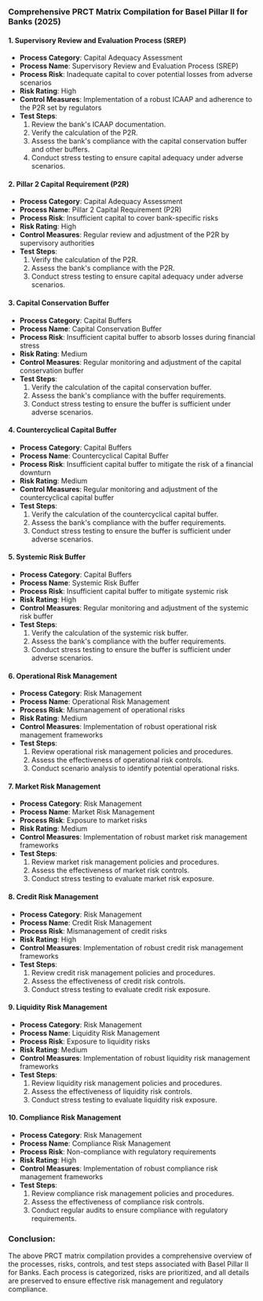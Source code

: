 ### Comprehensive PRCT Matrix Compilation for Basel Pillar II for Banks (2025)

#### 1. **Supervisory Review and Evaluation Process (SREP)**
   - **Process Category**: Capital Adequacy Assessment
   - **Process Name**: Supervisory Review and Evaluation Process (SREP)
   - **Process Risk**: Inadequate capital to cover potential losses from adverse scenarios
   - **Risk Rating**: High
   - **Control Measures**: Implementation of a robust ICAAP and adherence to the P2R set by regulators
   - **Test Steps**: 
     1. Review the bank's ICAAP documentation.
     2. Verify the calculation of the P2R.
     3. Assess the bank's compliance with the capital conservation buffer and other buffers.
     4. Conduct stress testing to ensure capital adequacy under adverse scenarios.

#### 2. **Pillar 2 Capital Requirement (P2R)**
   - **Process Category**: Capital Adequacy Assessment
   - **Process Name**: Pillar 2 Capital Requirement (P2R)
   - **Process Risk**: Insufficient capital to cover bank-specific risks
   - **Risk Rating**: High
   - **Control Measures**: Regular review and adjustment of the P2R by supervisory authorities
   - **Test Steps**: 
     1. Verify the calculation of the P2R.
     2. Assess the bank's compliance with the P2R.
     3. Conduct stress testing to ensure capital adequacy under adverse scenarios.

#### 3. **Capital Conservation Buffer**
   - **Process Category**: Capital Buffers
   - **Process Name**: Capital Conservation Buffer
   - **Process Risk**: Insufficient capital buffer to absorb losses during financial stress
   - **Risk Rating**: Medium
   - **Control Measures**: Regular monitoring and adjustment of the capital conservation buffer
   - **Test Steps**: 
     1. Verify the calculation of the capital conservation buffer.
     2. Assess the bank's compliance with the buffer requirements.
     3. Conduct stress testing to ensure the buffer is sufficient under adverse scenarios.

#### 4. **Countercyclical Capital Buffer**
   - **Process Category**: Capital Buffers
   - **Process Name**: Countercyclical Capital Buffer
   - **Process Risk**: Insufficient capital buffer to mitigate the risk of a financial downturn
   - **Risk Rating**: Medium
   - **Control Measures**: Regular monitoring and adjustment of the countercyclical capital buffer
   - **Test Steps**: 
     1. Verify the calculation of the countercyclical capital buffer.
     2. Assess the bank's compliance with the buffer requirements.
     3. Conduct stress testing to ensure the buffer is sufficient under adverse scenarios.

#### 5. **Systemic Risk Buffer**
   - **Process Category**: Capital Buffers
   - **Process Name**: Systemic Risk Buffer
   - **Process Risk**: Insufficient capital buffer to mitigate systemic risk
   - **Risk Rating**: High
   - **Control Measures**: Regular monitoring and adjustment of the systemic risk buffer
   - **Test Steps**: 
     1. Verify the calculation of the systemic risk buffer.
     2. Assess the bank's compliance with the buffer requirements.
     3. Conduct stress testing to ensure the buffer is sufficient under adverse scenarios.

#### 6. **Operational Risk Management**
   - **Process Category**: Risk Management
   - **Process Name**: Operational Risk Management
   - **Process Risk**: Mismanagement of operational risks
   - **Risk Rating**: Medium
   - **Control Measures**: Implementation of robust operational risk management frameworks
   - **Test Steps**: 
     1. Review operational risk management policies and procedures.
     2. Assess the effectiveness of operational risk controls.
     3. Conduct scenario analysis to identify potential operational risks.

#### 7. **Market Risk Management**
   - **Process Category**: Risk Management
   - **Process Name**: Market Risk Management
   - **Process Risk**: Exposure to market risks
   - **Risk Rating**: Medium
   - **Control Measures**: Implementation of robust market risk management frameworks
   - **Test Steps**: 
     1. Review market risk management policies and procedures.
     2. Assess the effectiveness of market risk controls.
     3. Conduct stress testing to evaluate market risk exposure.

#### 8. **Credit Risk Management**
   - **Process Category**: Risk Management
   - **Process Name**: Credit Risk Management
   - **Process Risk**: Mismanagement of credit risks
   - **Risk Rating**: High
   - **Control Measures**: Implementation of robust credit risk management frameworks
   - **Test Steps**: 
     1. Review credit risk management policies and procedures.
     2. Assess the effectiveness of credit risk controls.
     3. Conduct stress testing to evaluate credit risk exposure.

#### 9. **Liquidity Risk Management**
   - **Process Category**: Risk Management
   - **Process Name**: Liquidity Risk Management
   - **Process Risk**: Exposure to liquidity risks
   - **Risk Rating**: Medium
   - **Control Measures**: Implementation of robust liquidity risk management frameworks
   - **Test Steps**: 
     1. Review liquidity risk management policies and procedures.
     2. Assess the effectiveness of liquidity risk controls.
     3. Conduct stress testing to evaluate liquidity risk exposure.

#### 10. **Compliance Risk Management**
   - **Process Category**: Risk Management
   - **Process Name**: Compliance Risk Management
   - **Process Risk**: Non-compliance with regulatory requirements
   - **Risk Rating**: High
   - **Control Measures**: Implementation of robust compliance risk management frameworks
   - **Test Steps**: 
     1. Review compliance risk management policies and procedures.
     2. Assess the effectiveness of compliance risk controls.
     3. Conduct regular audits to ensure compliance with regulatory requirements.

### Conclusion:
The above PRCT matrix compilation provides a comprehensive overview of the processes, risks, controls, and test steps associated with Basel Pillar II for Banks. Each process is categorized, risks are prioritized, and all details are preserved to ensure effective risk management and regulatory compliance.
```